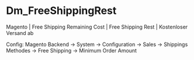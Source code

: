 # Dm_FreeShippingRest
Magento | Free Shipping Remaining Cost | Free Shipping Rest | Kostenloser Versand ab

Config:
Magento Backend -> System -> Configuration -> Sales -> Shippings Methodes -> Free Shipping -> Minimum Order Amount
